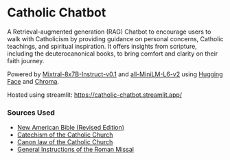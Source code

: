 # Catholic Chatbot

A Retrieval-augmented generation (RAG) Chatbot to encourage users to walk with Catholicism by providing guidance on personal concerns, Catholic teachings, and spiritual inspiration. It offers insights from scripture, including the deuterocanonical books, to bring comfort and clarity on their faith journey.

Powered by [Mixtral-8x7B-Instruct-v0.1](https://huggingface.co/mistralai/Mixtral-8x7B-Instruct-v0.1) and [all-MiniLM-L6-v2](https://huggingface.co/sentence-transformers/all-MiniLM-L6-v2) using [Hugging Face](https://huggingface.co/) and [Chroma](https://www.trychroma.com/).

Hosted using streamlit: https://catholic-chatbot.streamlit.app/

### Sources Used

- [New American Bible (Revised Edition)](https://github.com/nirmalben/bible-nabre-json-dataset)
- [Catechism of the Catholic Church](https://github.com/aseemsavio/catholicism-in-json/releases)
- [Canon law of the Catholic Church](https://github.com/aseemsavio/catholicism-in-json/releases)
- [General Instructions of the Roman Missal](https://github.com/aseemsavio/catholicism-in-json/releases)
